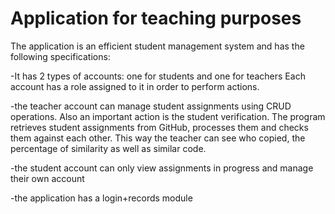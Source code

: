 # Application for teaching purposes

The application is an efficient student management system and has the following specifications:

-It has 2 types of accounts: one for students and one for teachers Each account has a role assigned to it in order to perform actions.

-the teacher account can manage student assignments using CRUD operations. Also an important action is the student verification. The program retrieves student assignments from GitHub, processes them and checks them against each other. This way the teacher can see who copied, the percentage of similarity as well as similar code.

-the student account can only view assignments in progress and manage their own account

-the application has a login+records module
